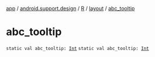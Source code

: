 [app](../../../index.md) / [android.support.design](../../index.md) / [R](../index.md) / [layout](index.md) / [abc_tooltip](./abc_tooltip.md)

# abc_tooltip

`static val abc_tooltip: `[`Int`](https://kotlinlang.org/api/latest/jvm/stdlib/kotlin/-int/index.html)
`static val abc_tooltip: `[`Int`](https://kotlinlang.org/api/latest/jvm/stdlib/kotlin/-int/index.html)